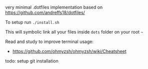 very minimal .dotfiles implementation based on https://github.com/andreffs18/dotfiles/

To setup run `./install.sh`

This will symbolic link all your files inside `dots` folder on your root `~`


Read and study to improve terminal usage:
- https://github.com/ohmyzsh/ohmyzsh/wiki/Cheatsheet


todo:
setup git installation